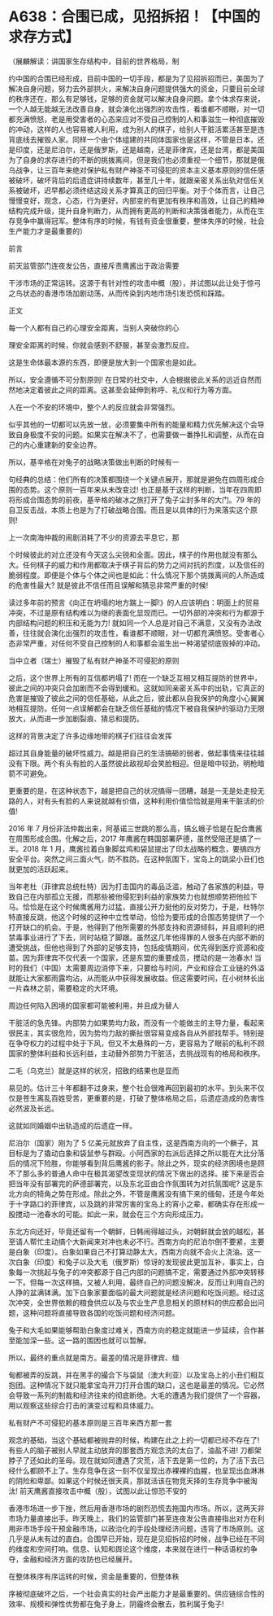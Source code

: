# A638：合围已成，见招拆招！【中国的求存方式】

（展麟解读：讲国家生存结构中，目前的世界格局，制

约中国的合围已经形成，目前中国的一切手段，都是为了见招拆招而已，美国为了解决自身问题，努力去外部拱火，来解决自身问题提供强大的资金，只要目前全球的秩序还在，那么有足够钱，足够的资金就可以解决自身问题。拿个体求存来说，一个人越无能越无法改善自身，就会演化出强烈的攻击性，看谁都不顺眼，对一切都充满愤怒，老是用受害者的心态来应对不受自己控制的人和事滋生一种彻底摧毁的冲动，这样的人也容易被人利用，成为别人的棋子，给别人干脏活累活甚至是违背底线去摧毁人家。同样一个由个体组建的共同体国家也是这样，不管是日本，还是印度，还是尼泊尔，还是俄罗斯，还是越南，还是菲律宾，还是台湾，都是美国为了自身的求存进行的不断的挑拨离间，但是我们也必须重视一个细节，那就是俄乌战争，让三百年来绝对保护私有财产神圣不可侵犯的资本主义基本原则的信任感被破坏，破坏背后的后遗症讲持续数年，甚至几十年，就跟亲密关系出轨对信任关系被破坏，迟早都必须终结这段关系才算真正的回归平衡。对于个体而言，让自己慢慢变好，观念，心态，行为更好，内部变的有更加有秩序和高效，让自己的精神结构完成升级，提升自身判断力，从而拥有更高的判断和决策强者能力，从而在生存竞争中赢得冠军。整体有序的时候，有钱有资金很重要，整体失序的时候，社会生产能力才是最重要的）

前言

前天监管部门连夜发公告，直接斥责鹰酱出于政治需要

干涉市场的正常运转。这源于有针对性的攻击中概（股），并试图以此让处于惊弓之鸟状态的香港市场加剧动荡，从而传染到内地市场引发恐慌和踩踏。

正文

每一个人都有自己的心理安全距离，当别人突破你的心

理安全距离的时候，你就会感到不舒服，甚至会激烈反应。

这是生命体最本源的东西，即便是放大到一个国家也是如此。

所以，安全遵循不可分割原则! 在日常的社交中，人会根据彼此关系的远近自然而然地决定着彼此之间的距离。这甚至会延伸到称呼、礼仪和行为等方面。

人在一个不安的环境中，整个人的反应就会非常强烈。

似乎其他的一切都可以先放一放，必须要集中所有的能量和精力优先解决这个会导致自身极度不安的问题。如果实在解决不了，也需要做一番挣扎和调整，从而在自己的内心重建新的安全边界。

所以，基辛格在对兔子的战略决策做出判断的时候有一

句经典的总结：他们所有的决策都围绕一个关键点展开，那就是避免在四周形成合围的态势。这个原则一百年来从未改变过! 也正是基于这样的判断，当年在四周即将形成合围态势的前夜，基辛格的破冰之旅打开了兔子尘封多年的大门。79 年的自卫反击战，本质上也是为了打破战略合围。而且是以具体的行为来落实这个原则!

上一次南海仲裁的闹剧消耗了不少的资源去平息它，那

个时候彼此的对立还没有今天这么尖锐和全面。因此，棋子的作用也就没有那么大。任何棋子的威力和作用都取决于棋子背后的势力之间对抗的烈度，以及信任的脆弱程度。即便是个体与个体之间也是如此：什么情况下那个挑拨离间的人所造成的危害性最大? 就是彼此不信任而且误解和猜忌非常严重的时候!

读过多年前的预言《向正在坍塌的地方踹上一脚!》的人应该明白：明面上的贸易冲突，不过是原有结构难以为继的表面化显现而已。一切外部的冲突和行为都源于内部结构问题的积压和无能为力! 就如同一个人总是对自己不满意，又没有办法改善，往往就会演化出强烈的攻击性，看谁都不顺眼，对一切都充满愤怒。受害者心态非常严重，对任何不受自己控制的人和事都会滋生出一种渴望彻底毁掉的冲动。

当中立者（瑞士）摧毁了私有财产神圣不可侵犯的原则

之后，这个世界上所有的互信都坍塌了! 而在一个缺乏互相又相互提防的世界中，彼此之间的冲突只会加剧而不会得到缓和。这就如同亲密关系中的出轨，它真正的危害是摧毁了彼此之间的信任基础，从此之后，彼此都从自我保护的角度小心翼翼地相互提防。任何一点误解都会在缺乏信任基础的情况下被自我保护的驱动力无限放大，从而进一步加剧裂痕、猜忌和提防。

这样的背景决定了许多边缘地带的棋子们往往会发挥

超过其自身能量的破坏性威力。越是把自己的生活搞砸的弱者，做起事情来往往越没有下限。两个有头有脸的人虽然彼此敌视却会笑脸相迎。但是暗中较劲，明枪暗箭不可避免。

更重要的是，在这种状态下，越是把自己的状况搞得一团糟，越是一无是处走投无路的人，对有头有脸的人来说就越有价值，这种利用价值恰恰就是用来干脏活的价值!

2016 年 7 月份非法仲裁出来，阿基诺三世跳的那么高，搞幺蛾子恰是在配合鹰酱在周围形成合围。化解之后，2017 年鹰酱在韩国部署萨德，虽然受阻还是搞了一半。2018 年 1 月，鹰酱拉着白象脚盆鸡和袋鼠提出了印太战略的概念，要搞四方安全平台。突然之间三面火气，防不胜防。在这种氛围下，宝岛上的跳梁小丑们也就更加的活跃起来。

当年老杜（菲律宾总统杜特）因为打击国内的毒品泛滥，触动了各家族的利益，导致自己在内部孤立无援，而那些被他侵犯到利益的家族势力也就想顺势把他拉下马。恰恰是在这个时候鹰酱用力过猛，直接公开力挺他的反对势力，于是，杜特尔特直接反跳，他这个时候的这种中立性举动，恰恰为要形成的合围态势提供了一个打开缺口的机会。于是，他得到了他所需要的外部支持和资源倾斜，并且顺利的把禁毒事业进行了下去，同时站稳了脚跟。虽然这几年他得罪的人很多在内部不断的遭受挑战，但他也得到了外部的足够支持，包括疫情期间，优先得到医疗资源和疫苗。因为菲律宾不仅代表一个国家，还是东盟的重要成员，搅动的是一池春水! 当时的我们（中国）太需要周边消停下来，只要给与时间，产业和综合工业链的外溢就能让大家都雨露均沾，从而能从中获得发展收益。但这需要时间，在小树林长出一片森林之前，需要稳定的大环境。

周边任何陷入困境的国家都可能被利用，并且成为替人

干脏活的急先锋。内部势力如果势均力敌，而没有一个能做主的主导力量，看起来很民主，其实很危险，因为势均力敌的撕扯很容易变成各自从外部找帮手。特别是在争夺权力的过程中处于下风，但又不太悬殊的一方，更容易为了眼前的私利不顾国家的整体利益和长远利益，主动替外部势力干脏活，去挑战现有的格局和秩序。

二毛（乌克兰）就是这样的状况，招致的结果也是显而

易见的。估计三十年都翻不过身来，整个社会很难再回到最初的水平。到头来不仅仅是苍生离乱百姓受苦，更重要的是，打破了整体格局之后，后遗症造成的危害性必然波及长远。

这就如同婚姻中出轨造成的后遗症一样。

尼泊尔（国家）刚为了 5 亿美元就放弃了自主性，这是西南方向的一个橛子，其目标是为了撬动白象和袋鼠参与群殴。小阿西家的右派后选择之所以能在大比分落后的情况下险胜，你能够看到背后鹰酱的影子。除此之外，现实的经济困境也是顾不了那么多的普通人命中在极其渴望改变现状的情况下做出的选择。接下来是否会把当年没有部署完的萨德部署完，以及东北亚由合作氛围转为对抗氛围呢? 这是东北方向的犄角之势在形成。除此之外，不管是鹰酱没有搞下来的缅甸，还是今年处于十字路口的菲律宾，以及跳的非常厉害的宝岛上的宵小之辈，都确实存在形成一股搅动一池春水的可能。如此一来，就会在三个方向形成压力。

东北方向还好，毕竟还留有一个朝鲜，日韩闹得越过头，对朝鲜就会放的越松，甚至请人帮忙主动搞个大新闻来对冲也未必不行。西南方向的尼泊尔倒不要紧，主要是白象（印度）。白象如果自己不打算动静太大，西南方向就不会火上浇油。这一次白象（印度）和兔子以及大毛（俄罗斯）惊讶的发现彼此更加互补，事实上，白象每一次挑起与兔子的冲突都源于自己内部的问题搞不定，需要通过外部冲突转移一下。但每一次这样搞，又被人利用，最终自己的问题没解决，反而让利用自己的人挣的盆满钵满。加下白象家要面临的最大问题就是经济问题和吃饭问题。经过这次冲突，全世界依赖的粮食供应以及与农业生产息息相关的原材料的供应都会出问题，这种问题将直接导致各国的吃饭问题和经济问题。

兔子和大毛如果能够帮助白象度过难关，西南方向的稳定就能进一步延续，合作甚至能加深一些。这一路的围困也就可以暂解。

所以，最终的重点就是南方。最差的情况是菲律宾、缅

甸都被弄的反跳，并在黑手的撮合下与袋鼠（澳大利亚）以及宝岛上的小丑们相互抱团。这种情况下就只能拿宝岛开刀打开合围的缺口，这也是最差的情况。它必然会导致一系列的制裁和经济往来的彻底断绝。大毛的遭遇为我们提供了一个容器，用以观察这些综合打击的演变过程和具体威力。

私有财产不可侵犯的基本原则是三百年来西方那一套

观念的基础，当这个基础都被抛弃的时候，构建在此之上的一切都已经不存在了! 有些人的脑子被别人早就主动放弃的那套西方观念洗的太白了，油盐不进! 刀都架脖子了还如此的圣母。现在就如同遭遇了灾荒，活下去是第一位的，为了活下去已经什么都顾不上了。生存竞争在这一刻不仅呈现出赤裸裸的血腥，也呈现出血淋淋的阴险和卑鄙。如果这个时候还很天真，那就活该在物竞天择的生存竞争中被淘汰! 前天鹰酱直接攻击中概（股），试图以此让惊恐不安的

香港市场进一步下挫，然后用香港市场的剧烈恐慌去拖国内市场。所以，这两天非市场力量直接出手。昨天晚上，我们的监管部门甚至连夜发公告直接指出对方在利用非市场手段干预金融市场，以政治化的手段处理经济问题，违背了市场原则。这几乎是从未有过的直白。合围早已开始，现在是见招拆招的时候，战争已经在不同的维度和空间打响。信息、认知和舆论这个维度，本来就在进行一种话语权的争夺，金融和经济方面的攻防也已经展开。

在整体秩序有序运转的时候，资金是重要的，但整体秩

序被彻底破坏之后，一个社会真实的社会产出能力才是最重要的。供应链综合性的效率、规模和弹性优势都在兔子身上，阴霾终会散去，胜利属于兔子!